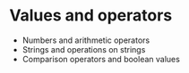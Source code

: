 # Values and operators

* Numbers and arithmetic operators
* Strings and operations on strings
* Comparison operators and boolean values

